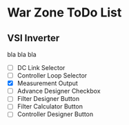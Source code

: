 # War Zone ToDo List

## VSI Inverter
bla bla bla

 - [ ] DC Link Selector
 - [ ] Controller Loop Selector
 - [x] Measurement Output
 - [ ] Advance Designer Checkbox
 - [ ] Filter Designer Button
 - [ ] Filter Calculator Button
 - [ ] Controller Designer Button